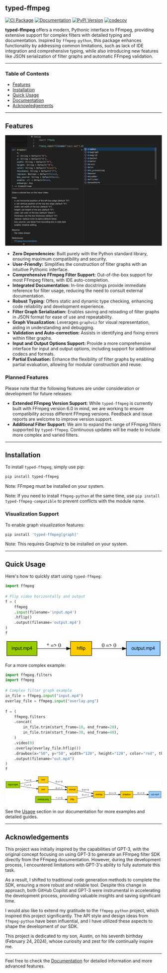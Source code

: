 ## typed-ffmpeg

[![CI Package](https://github.com/livingbio/typed-ffmpeg/actions/workflows/ci-package.yml/badge.svg)](https://github.com/livingbio/typed-ffmpeg/actions?query=workflow%3Aci-package)
[![Documentation](https://img.shields.io/badge/docs-mkdocs%20material-blue.svg?style=flat)](https://livingbio.github.io/typed-ffmpeg/)
[![PyPI Version](https://img.shields.io/pypi/v/typed-ffmpeg.svg)](https://pypi.org/project/typed-ffmpeg/)
[![codecov](https://codecov.io/gh/livingbio/typed-ffmpeg/graph/badge.svg?token=B95PR629LP)](https://codecov.io/gh/livingbio/typed-ffmpeg)

**typed-ffmpeg** offers a modern, Pythonic interface to FFmpeg, providing extensive support for complex filters with detailed typing and documentation. Inspired by `ffmpeg-python`, this package enhances functionality by addressing common limitations, such as lack of IDE integration and comprehensive typing, while also introducing new features like JSON serialization of filter graphs and automatic FFmpeg validation.

---

### Table of Contents

- [Features](#features)
- [Installation](#installation)
- [Quick Usage](#quick-usage)
- [Documentation](https://livingbio.github.io/typed-ffmpeg/)
- [Acknowledgements](#acknowledgements)

---

## Features

![typed-ffmpeg](https://raw.githubusercontent.com/livingbio/typed-ffmpeg/main/docs/media/autocomplete.png)


- **Zero Dependencies:** Built purely with the Python standard library, ensuring maximum compatibility and security.
- **User-Friendly:** Simplifies the construction of filter graphs with an intuitive Pythonic interface.
- **Comprehensive FFmpeg Filter Support:** Out-of-the-box support for most FFmpeg filters, with IDE auto-completion.
- **Integrated Documentation:** In-line docstrings provide immediate reference for filter usage, reducing the need to consult external documentation.
- **Robust Typing:** Offers static and dynamic type checking, enhancing code reliability and development experience.
- **Filter Graph Serialization:** Enables saving and reloading of filter graphs in JSON format for ease of use and repeatability.
- **Graph Visualization:** Leverages `graphviz` for visual representation, aiding in understanding and debugging.
- **Validation and Auto-correction:** Assists in identifying and fixing errors within filter graphs.
- **Input and Output Options Support:** Provide a more comprehensive interface for input and output options, including support for additional codecs and formats.
- **Partial Evaluation:** Enhance the flexibility of filter graphs by enabling partial evaluation, allowing for modular construction and reuse.

### Planned Features

Please note that the following features are under consideration or development for future releases:

- **Extended FFmpeg Version Support:** While `typed-ffmpeg` is currently built with FFmpeg version 6.0 in mind, we are working to ensure compatibility across different FFmpeg versions. Feedback and issue reports are welcome to improve version support.
- **Additional Filter Support:** We aim to expand the range of FFmpeg filters supported by `typed-ffmpeg`. Continuous updates will be made to include more complex and varied filters.

---

## Installation

To install `typed-ffmpeg`, simply use pip:

```bash
pip install typed-ffmpeg
```

Note: FFmpeg must be installed on your system.

Note: If you need to install `ffmpeg-python` at the same time, use `pip install typed-ffmpeg-compatible` to prevent conflicts with the module name.​

### Visualization Support

To enable graph visualization features:

```bash
pip install 'typed-ffmpeg[graph]'
```

Note: This requires Graphviz to be installed on your system.

---

## Quick Usage

Here's how to quickly start using `typed-ffmpeg`:




```python
import ffmpeg

# Flip video horizontally and output
f = (
    ffmpeg
    .input(filename='input.mp4')
    .hflip()
    .output(filename='output.mp4')
)
f
```





![svg](https://raw.githubusercontent.com/livingbio/typed-ffmpeg/main/docs/media/README_files/README_1_0.svg)




For a more complex example:



```python
import ffmpeg.filters
import ffmpeg

# Complex filter graph example
in_file = ffmpeg.input("input.mp4")
overlay_file = ffmpeg.input("overlay.png")

f = (
    ffmpeg.filters
    .concat(
        in_file.trim(start_frame=10, end_frame=20),
        in_file.trim(start_frame=30, end_frame=40),
    )
    .video(0)
    .overlay(overlay_file.hflip())
    .drawbox(x="50", y="50", width="120", height="120", color="red", thickness="5")
    .output(filename="out.mp4")
)
f
```





![svg](https://raw.githubusercontent.com/livingbio/typed-ffmpeg/main/docs/media/README_files/README_3_0.svg)




See the [Usage](https://livingbio.github.io/typed-ffmpeg/usage/typed/) section in our documentation for more examples and detailed guides.


---

## Acknowledgements

This project was initially inspired by the capabilities of GPT-3, with the original concept focusing on using GPT-3 to generate an FFmpeg filter SDK directly from the FFmpeg documentation. However, during the development process, I encountered limitations with GPT-3's ability to fully automate this task.

As a result, I shifted to traditional code generation methods to complete the SDK, ensuring a more robust and reliable tool. Despite this change in approach, both GitHub Copilot and GPT-3 were instrumental in accelerating the development process, providing valuable insights and saving significant time.

I would also like to extend my gratitude to the `ffmpeg-python` project, which inspired this project significantly. The API style and design ideas from `ffmpeg-python` have been influential, and I have utilized these aspects to shape the development of our SDK.

This project is dedicated to my son, Austin, on his seventh birthday (February 24, 2024), whose curiosity and zest for life continually inspire me.

---

Feel free to check the [Documentation](https://livingbio.github.io/typed-ffmpeg/) for detailed information and more advanced features.
